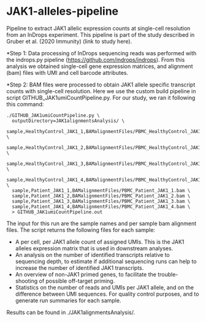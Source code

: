 # JAK1-alleles-pipeline
Pipeline to extract JAK1 allelic expression counts at single-cell resolution from an InDrops experiment.
This pipeline is part of the study described in Gruber et al. (2020 Immunity) (link to study here). 

*Step 1: Data processing of InDrops sequencing reads was performed with the indrops.py pipeline (https://github.com/indrops/indrops). From this analysis we obtained single-cell gene expression matrices, and alignment (bam) files with UMI and cell barcode attributes.

<indrops command here>

*Step 2: BAM files were processed to obtain JAK1 allele specific transcript counts with single-cell resolution. Here we use the custom build pipeline in script GITHUB_JAK1umiCountPipeline.py. For our study, we ran it following this command: 

```
./GITHUB_JAK1umiCountPipeline.py \
  outputDirectory=JAK1alignmentsAnalysis/ \
  sample,HealthyControl_JAK1_1,BAMalignmentFiles/PBMC_HealthyControl_JAK1_1.bam \
  sample,HealthyControl_JAK1_2,BAMalignmentFiles/PBMC_HealthyControl_JAK1_2.bam \
  sample,HealthyControl_JAK1_3,BAMalignmentFiles/PBMC_HealthyControl_JAK1_3.bam \
  sample,HealthyControl_JAK1_4,BAMalignmentFiles/PBMC_HealthyControl_JAK1_4.bam \
  sample,Patient_JAK1_1,BAMalignmentFiles/PBMC_Patient_JAK1_1.bam \
  sample,Patient_JAK1_2,BAMalignmentFiles/PBMC_Patient_JAK1_2.bam \
  sample,Patient_JAK1_3,BAMalignmentFiles/PBMC_Patient_JAK1_3.bam \
  sample,Patient_JAK1_4,BAMalignmentFiles/PBMC_Patient_JAK1_4.bam \
  > GITHUB_JAK1umiCountPipeline.out
```

The input for this run are the sample names and per sample bam alignment files.
The script returns the following files for each sample:

* A per cell, per JAK1 allele count of assigned UMIs. This is the JAK1 alleles expression matrix that is used in downstream analyses. 
* An analysis on the number of identified transcripts relative to sequencing depth, to estimate if additional sequencing runs can help to increase the number of identified JAK1 transcripts.
* An overview of non-JAK1 primed genes, to facilitate the trouble-shooting of possible off-target priming.
* Statistics on the number of reads and UMIs per JAK1 allele, and on the difference between UMI sequences. For quality control purposes, and to generate run summaries for each sample. 

Results can be found in ./JAK1alignmentsAnalysis/. 
